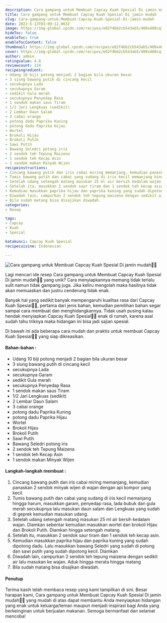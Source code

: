 ```yaml
---
description: Cara gampang untuk Membuat Capcay Kuah Spesial Di jamin mudah"
title: Cara gampang untuk Membuat Capcay Kuah Spesial Di jamin mudah
slug: Cara-gampang-untuk-Membuat-Capcay-Kuah-Spesial-Di-jamin-mudah
date: 2022-5-13T03:09:12.063Z
image: https://img-global.cpcdn.com/recipes/e02f4bb2cb543ab5/400x400cq70/photo.jpg
hideToc: false
enableToc: true
enableTocContent: false
thumbnail: https://img-global.cpcdn.com/recipes/e02f4bb2cb543ab5/400x400cq70/photo.jpg
cover: https://img-global.cpcdn.com/recipes/e02f4bb2cb543ab5/400x400cq70/photo.jpg
author: admin
ratingvalue: 4.8
reviewcount: 124
recipeingredient:
- Udang 10 biji potong menjadi 2 bagian bila ukuran besar
- 3 siung bawang putih di cincang kecil
- secukupnya Lada
- secukupnya Garam
- sedikit Gula merah
- secukupnya Penyedap Rasa
- 1 sendok makan saus Tiram
- 1/2 Jari Lengkuas (sedikit)
- 2 Lembar Daun Salam
- 3 cabai orange
- potong dadu Paprika Kuning
- potong dadu Paprika Hijau
- Wortel
- Brokoli Hijau
- Brokoli Putih
- Sawi Putih
- Bawang Seledri potong iris
- 2 sendok teh Tepung Maizena
- 1 sendok teh Kecap Asin
- 1 sendok makan Minyak Wijen
recipeinstructions:
- Cincang bawang putih dan iris cabai miring memanjang, kemudian panaskan 2 sendok minyak wijen di wajan dengan api kompor yang kecil.
- Tumis bawang putih dan cabai yang sudang di iris kecil memanjang hingga harum, masukkan garam, penyedap rasa, lada bubuk dan gula merah secukupnya lalu masukan daun salam dan Lengkuas yang sudah di geprek kemudian masukan udang.
- Setelah udang setengah matang masukan 25 ml air bersih kedalam wajan. Diamkan sebentar kemudian masukkan wortel dan brokoli Hijau dan Brokoli Putih. Diamkan hingga setengah matang.
- Setelah itu, masukkan 2 sendok saur tiram dan 1 sendok teh kecap asin.
- Kemudian masukkan paprika hijau dan paprika kuning yang sudah dipotong dadu. Lalu masukkan bawang Seledri yang sudah di potong dan sawi putih yang sudah dipotong kecil. Diamkan
- Diwadah lain, campurkan 2 sendok teh tepung maizena dengan sedikit air lalu masukan ke wajan. Aduk hingga merata hingga matang
- Bila sudah matang bisa disajikan diwadah.
categories:
- Resep

tags:
- Capcay
- Kuah
- Spesial

katakunci: Capcay Kuah Spesial
recipecuisine: Indonesian

---
```


![Cara gampang untuk Membuat Capcay Kuah Spesial Di jamin mudah👩‍🍳](https://img-global.cpcdn.com/recipes/e02f4bb2cb543ab5/400x400cq70/photo.jpg)

Lagi mencari ide resep Cara gampang untuk Membuat Capcay Kuah Spesial Di jamin mudah👩‍🍳 yang unik? Cara menyiapkannya memang tidak terlalu sulit namun tidak gampang juga. Jika keliru mengolah maka hasilnya tidak akan memuaskan dan justru cenderung tidak enak.

Banyak hal yang sedikit banyak mempengaruhi kualitas rasa dari Capcay Kuah Spesial👩‍🍳, pertama dari jenis bahan, kemudian pemilihan bahan segar sampai cara membuat dan menghidangkannya. Tidak usah pusing kalau hendak menyiapkan Capcay Kuah Spesial👩‍🍳 enak di rumah, karena asal sudah tahu triknya maka hidangan ini bisa jadi sajian spesial.

Di bawah ini ada beberapa cara mudah dan praktis untuk membuat Capcay Kuah Spesial👩‍🍳 yang siap dikreasikan.

<!--inarticleads1-->

#### Bahan-bahan :

- Udang 10 biji potong menjadi 2 bagian bila ukuran besar
- 3 siung bawang putih di cincang kecil
- secukupnya Lada
- secukupnya Garam
- sedikit Gula merah
- secukupnya Penyedap Rasa
- 1 sendok makan saus Tiram
- 1/2 Jari Lengkuas (sedikit)
- 2 Lembar Daun Salam
- 3 cabai orange
- potong dadu Paprika Kuning
- potong dadu Paprika Hijau
- Wortel
- Brokoli Hijau
- Brokoli Putih
- Sawi Putih
- Bawang Seledri potong iris
- 2 sendok teh Tepung Maizena
- 1 sendok teh Kecap Asin
- 1 sendok makan Minyak Wijen

<!--inarticleads2-->

#### Langkah-langkah membuat :

1. Cincang bawang putih dan iris cabai miring memanjang, kemudian panaskan 2 sendok minyak wijen di wajan dengan api kompor yang kecil.
1. Tumis bawang putih dan cabai yang sudang di iris kecil memanjang hingga harum, masukkan garam, penyedap rasa, lada bubuk dan gula merah secukupnya lalu masukan daun salam dan Lengkuas yang sudah di geprek kemudian masukan udang.
1. Setelah udang setengah matang masukan 25 ml air bersih kedalam wajan. Diamkan sebentar kemudian masukkan wortel dan brokoli Hijau dan Brokoli Putih. Diamkan hingga setengah matang.
1. Setelah itu, masukkan 2 sendok saur tiram dan 1 sendok teh kecap asin.
1. Kemudian masukkan paprika hijau dan paprika kuning yang sudah dipotong dadu. Lalu masukkan bawang Seledri yang sudah di potong dan sawi putih yang sudah dipotong kecil. Diamkan
1. Diwadah lain, campurkan 2 sendok teh tepung maizena dengan sedikit air lalu masukan ke wajan. Aduk hingga merata hingga matang
1. Bila sudah matang bisa disajikan diwadah.

#### Penutup

Terima kasih telah membaca resep yang kami tampilkan di sini. Besar harapan kami, Cara gampang untuk Membuat Capcay Kuah Spesial Di jamin mudah👩‍🍳 yang mudah di atas dapat membantu Anda menyiapkan hidangan yang enak untuk keluarga/teman maupun menjadi inspirasi bagi Anda yang berkeinginan untuk berjualan makanan. Semoga bermanfaat dan selamat mencoba!